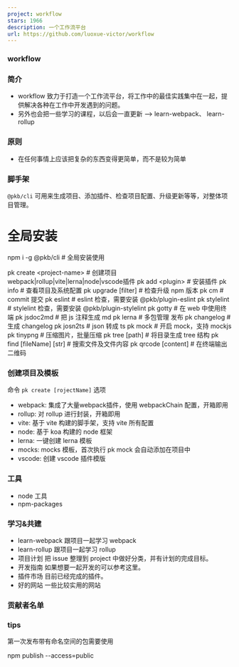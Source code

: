 ```yaml
---
project: workflow
stars: 1966
description: 一个工作流平台
url: https://github.com/luoxue-victor/workflow
---
```


### **workflow**

### 简介

-   workflow 致力于打造一个工作流平台，将工作中的最佳实践集中在一起，提供解决各种在工作中开发遇到的问题。
-   另外也会把一些学习的课程，以后会一直更新 --> learn-webpack、 learn-rollup

### 原则

-   在任何事情上应该把复杂的东西变得更简单，而不是较为简单

### 脚手架

`@pkb/cli` 可用来生成项目、添加插件、检查项目配置、升级更新等等，对整体项目管理。

# 全局安装
npm i -g @pkb/cli # 全局安装使用

pk create <project-name\> # 创建项目 webpack|rollup|vite|lerna|node|vscode插件
pk add <plugin\> # 安装插件
pk info # 查看项目及系统配置
pk upgrade \[filter\] # 检查升级 npm 版本
pk cm # commit 提交
pk eslint # eslint 检查，需要安装 @pkb/plugin-eslint
pk stylelint # stylelint 检查，需要安装 @pkb/plugin-stylelint
pk gotty # 在 web 中使用终端
pk jsdoc2md # 把 js 注释生成 md
pk lerna # 多包管理 发布
pk changelog # 生成 changelog
pk josn2ts # json 转成 ts
pk mock # 开启 mock，支持 mockjs
pk tinypng # 压缩图片，批量压缩
pk tree \[path\] # 将目录生成 tree 结构
pk find \[fileName\] \[str\] # 搜索文件及文件内容
pk qrcode \[content\] # 在终端输出二维码

### 创建项目及模板

命令 `pk create [rojectName]` 选项

-   webpack: 集成了大量webpack插件，使用 webpackChain 配置，开箱即用
-   rollup: 对 rollup 进行封装，开箱即用
-   vite: 基于 vite 构建的脚手架，支持 vite 所有配置
-   node: 基于 koa 构建的 node 框架
-   lerna: 一键创建 lerna 模板
-   mocks: mocks 模板，首次执行 pk mock 会自动添加在项目中
-   vscode: 创建 vscode 插件模版

### 工具

-   node 工具
-   npm-packages

### 学习&共建

-   learn-webpack 跟项目一起学习 webpack
-   learn-rollup 跟项目一起学习 rollup
-   项目计划 把 issue 整理到 project 中做好分类，并有计划的完成目标。
-   开发指南 如果想要一起开发的可以参考这里。
-   插件市场 目前已经完成的插件。
-   好的网站 一些比较实用的网站

### 贡献者名单

### tips

第一次发布带有命名空间的包需要使用

npm publish --access=public
